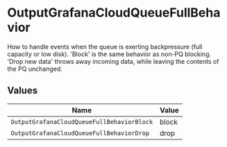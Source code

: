 # OutputGrafanaCloudQueueFullBehavior

How to handle events when the queue is exerting backpressure (full capacity or low disk). 'Block' is the same behavior as non-PQ blocking. 'Drop new data' throws away incoming data, while leaving the contents of the PQ unchanged.


## Values

| Name                                       | Value                                      |
| ------------------------------------------ | ------------------------------------------ |
| `OutputGrafanaCloudQueueFullBehaviorBlock` | block                                      |
| `OutputGrafanaCloudQueueFullBehaviorDrop`  | drop                                       |